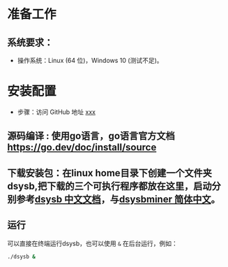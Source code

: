 # 准备工作

## 系统要求：

- 操作系统：Linux (64 位)，Windows 10 (测试不足)。

# 安装配置
- 步骤：访问 GitHub 地址 [xxx](#)
## 源码编译 : 使用go语言，go语言官方文档 https://go.dev/doc/install/source
## 下载安装包：在linux home目录下创建一个文件夹dsysb,把下载的三个可执行程序都放在这里，启动分别参考[dsysb 中文文档](dsysb.md)，与[dsysbminer 简体中文](dsysbminer.md)。


##  运行
可以直接在终端运行dsysb，也可以使用 `&` 在后台运行，例如：
```bash
./dsysb &
```
